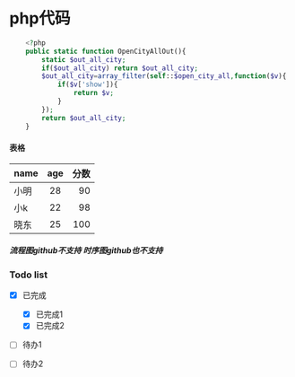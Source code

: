 
# php代码

```php
    <?php
	public static function OpenCityAllOut(){
	    static $out_all_city;
	    if($out_all_city) return $out_all_city;
	    $out_all_city=array_filter(self::$open_city_all,function($v){
	        if($v['show']){
	            return $v;
	        }
	    });
	    return $out_all_city;
	}
```
#### 表格
name|age|分数
--|:--:|--:
小明|28|90
小k|22|98
晓东|25|100

##### 流程图github不支持 时序图github也不支持


### Todo list
- [x] 已完成
    - [x] 已完成1
    - [x] 已完成2
- [ ] 待办1
- [ ] 待办2

